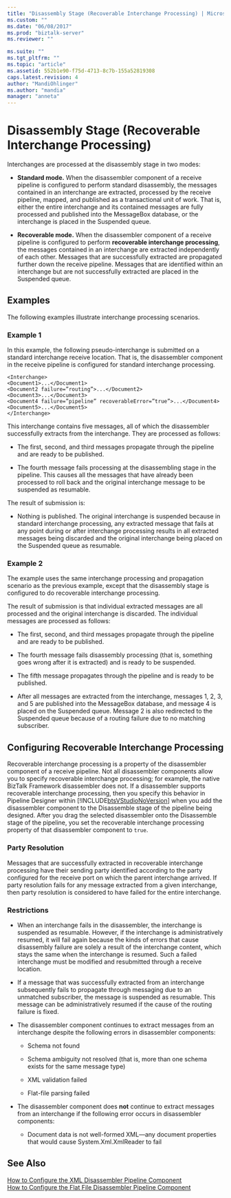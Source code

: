 ```yaml
---
title: "Disassembly Stage (Recoverable Interchange Processing) | Microsoft Docs"
ms.custom: ""
ms.date: "06/08/2017"
ms.prod: "biztalk-server"
ms.reviewer: ""

ms.suite: ""
ms.tgt_pltfrm: ""
ms.topic: "article"
ms.assetid: 552b1e90-f75d-4713-8c7b-155a52819308
caps.latest.revision: 4
author: "MandiOhlinger"
ms.author: "mandia"
manager: "anneta"
---
```

# Disassembly Stage (Recoverable Interchange Processing)
Interchanges are processed at the disassembly stage in two modes:  
  
-   **Standard mode.** When the disassembler component of a receive pipeline is configured to perform standard disassembly, the messages contained in an interchange are extracted, processed by the receive pipeline, mapped, and published as a transactional unit of work. That is, either the entire interchange and its contained messages are fully processed and published into the MessageBox database, or the interchange is placed in the Suspended queue.  
  
-   **Recoverable mode.** When the disassembler component of a receive pipeline is configured to perform **recoverable interchange processing**, the messages contained in an interchange are extracted independently of each other. Messages that are successfully extracted are propagated further down the receive pipeline. Messages that are identified within an interchange but are not successfully extracted are placed in the Suspended queue.  
  
## Examples  
 The following examples illustrate interchange processing scenarios.  
  
### Example 1  
 In this example, the following pseudo-interchange is submitted on a standard interchange receive location. That is, the disassembler component in the receive pipeline is configured for standard interchange processing.  
  
```  
<Interchange>  
<Document1>...</Document1>  
<Document2 failure=”routing”>...</Document2>  
<Document3>...</Document3>  
<Document4 failure=”pipeline” recoverableError=”true”>...</Document4>  
<Document5>...</Document5>  
</Interchange>  
```  
  
 This interchange contains five messages, all of which the disassembler successfully extracts from the interchange. They are processed as follows:  
  
-   The first, second, and third messages propagate through the pipeline and are ready to be published.  
  
-   The fourth message fails processing at the disassembling stage in the pipeline. This causes all the messages that have already been processed to roll back and the original interchange message to be suspended as resumable.  
  
 The result of submission is:  
  
-   Nothing is published. The original interchange is suspended because in standard interchange processing, any extracted message that fails at any point during or after interchange processing results in all extracted messages being discarded and the original interchange being placed on the Suspended queue as resumable.  
  
### Example 2  
 The example uses the same interchange processing and propagation scenario as the previous example, except that the disassembly stage is configured to do recoverable interchange processing.  
  
 The result of submission is that individual extracted messages are all processed and the original interchange is discarded. The individual messages are processed as follows:  
  
-   The first, second, and third messages propagate through the pipeline and are ready to be published.  
  
-   The fourth message fails disassembly processing (that is, something goes wrong after it is extracted) and is ready to be suspended.  
  
-   The fifth message propagates through the pipeline and is ready to be published.  
  
-   After all messages are extracted from the interchange, messages 1, 2, 3, and 5 are published into the MessageBox database, and message 4 is placed on the Suspended queue. Message 2 is also redirected to the Suspended queue because of a routing failure due to no matching subscriber.  
  
## Configuring Recoverable Interchange Processing  
 Recoverable interchange processing is a property of the disassembler component of a receive pipeline. Not all disassembler components allow you to specify recoverable interchange processing; for example, the native BizTalk Framework disassembler does not. If a disassembler supports recoverable interchange processing, then you specify this behavior in Pipeline Designer within [!INCLUDE[btsVStudioNoVersion](../includes/btsvstudionoversion-md.md)] when you add the disassembler component to the Disassemble stage of the pipeline being designed. After you drag the selected disassembler onto the Disassemble stage of the pipeline, you set the recoverable interchange processing property of that disassembler component to `true`.  
  
### Party Resolution  
 Messages that are successfully extracted in recoverable interchange processing have their sending party identified according to the party configured for the receive port on which the parent interchange arrived. If party resolution fails for any message extracted from a given interchange, then party resolution is considered to have failed for the entire interchange.  
  
### Restrictions  
  
-   When an interchange fails in the disassembler, the interchange is suspended as resumable. However, if the interchange is administratively resumed, it will fail again because the kinds of errors that cause disassembly failure are solely a result of the interchange content, which stays the same when the interchange is resumed. Such a failed interchange must be modified and resubmitted through a receive location.  
  
-   If a message that was successfully extracted from an interchange subsequently fails to propagate through messaging due to an unmatched subscriber, the message is suspended as resumable. This message can be administratively resumed if the cause of the routing failure is fixed.  
  
-   The disassembler component continues to extract messages from an interchange despite the following errors in disassembler components:  
  
    -   Schema not found  
  
    -   Schema ambiguity not resolved (that is, more than one schema exists for the same message type)  
  
    -   XML validation failed  
  
    -   Flat-file parsing failed  
  
-   The disassembler component does **not** continue to extract messages from an interchange if the following error occurs in disassembler components:  
  
    -   Document data is not well-formed XML—any document properties that would cause System.Xml.XmlReader to fail  
  
## See Also  
 [How to Configure the XML Disassembler Pipeline Component](../core/how-to-configure-the-xml-disassembler-pipeline-component.md)   
 [How to Configure the Flat File Disassembler Pipeline Component](../core/how-to-configure-the-flat-file-disassembler-pipeline-component.md)